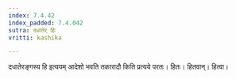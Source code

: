 ```yaml
---
index: 7.4.42
index_padded: 7.4.042
sutra: दधातेर् हिः
vritti: kashika

---
```

दधातेरङ्गस्य हि इत्ययम् आदेशो भवति तकारादौ किति प्रत्यये परतः। हितः। हितवान्। हित्वा।